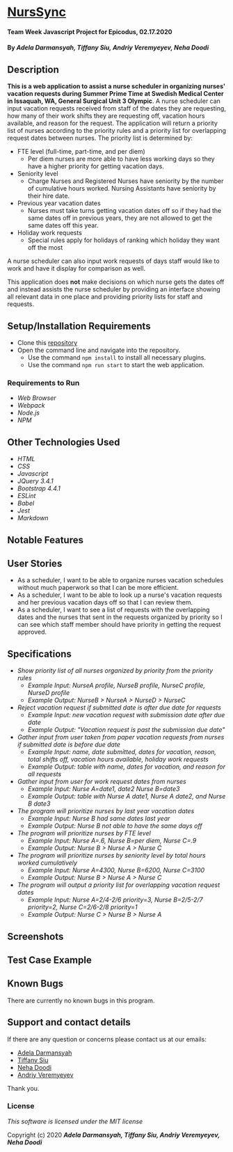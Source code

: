 # [NursSync](https://github.com/ayohana/nurse_NATA.git/)

#### Team Week Javascript Project for Epicodus, 02.17.2020

#### By _**Adela Darmansyah, Tiffany Siu, Andriy Veremyeyev, Neha Doodi**_

## Description

**This is a web application to assist a nurse scheduler in organizing nurses' vacation requests during Summer Prime Time at Swedish Medical Center in Issaquah, WA, General Surgical Unit 3 Olympic**.  A nurse scheduler can input vacation requests received from staff of the dates they are requesting, how many of their work shifts they are requesting off, vacation hours available, and reason for the request.  The application will return a priority list of nurses according to the priority rules and a priority list for overlapping request dates between nurses. The priority list is determined by:

* FTE level (full-time, part-time, and per diem)
  * Per diem nurses are more able to have less working days so they have a higher priority for getting vacation days.
* Seniority level
  * Charge Nurses and Registered Nurses have seniority by the number of cumulative hours worked.  Nursing Assistants have seniority by their hire date.
* Previous year vacation dates
  * Nurses must take turns getting vacation dates off so if they had the same dates off in previous years, they are not allowed to get the same dates off this year.
* Holiday work requests
  * Special rules apply for holidays of ranking which holiday they want off the most

A nurse scheduler can also input work requests of days staff would like to work and have it display for comparison as well.

This application does **not** make decisions on which nurse gets the dates off and instead assists the nurse scheduler by providing an interface showing all relevant data in one place and providing priority lists for staff and requests.

## Setup/Installation Requirements

* Clone this [repository](https://github.com/ayohana/nurse_NATA.git/)
* Open the command line and navigate into the repository.
  * Use the command `npm install` to install all necessary plugins.
  * Use the command `npm run start` to start the web application.

### Requirements to Run
* _Web Browser_
* _Webpack_
* _Node.js_
* _NPM_

## Other Technologies Used

* _HTML_
* _CSS_
* _Javascript_
* _JQuery 3.4.1_
* _Bootstrap 4.4.1_
* _ESLint_
* _Babel_
* _Jest_
* _Markdown_

## Notable Features
<!-- _features that make project stand out_ -->

## User Stories

* As a scheduler, I want to be able to organize nurses vacation schedules without much paperwork so that I can be more efficient.
* As a scheduler, I want to be able to look up a nurse's vacation requests and her previous vacation days off so that I can review them.
* As a scheduler, I want to see a list of requests with the overlapping dates and the nurses that sent in the requests organized by priority so I can see which staff member should have priority in getting the request approved.

## Specifications

* _Show priority list of all nurses organized by priority from the priority rules_
  * _Example Input: NurseA profile, NurseB profile, NurseC profile, NurseD profile_
  * _Example Output: NurseB > NurseA > NurseD > NurseC_
* _Reject vacation request if submitted date is after due date for requests_
  * _Example Input: new vacation request with submission date after due date_
  * _Example Output: "Vacation request is past the submission due date"_
* _Gather input from user taken from paper vacation requests from nurses if submitted date is before due date_
  * _Example Input: name, date submitted, dates for vacation, reason, total shifts off, vacation hours available, holiday work requests_
  * _Example Output: table with name, dates for vacation, and reason for all requests_
* _Gather input from user for work request dates from nurses_
  * _Example Input: Nurse A=date1, date2 Nurse B=date3_
  * _Example Output: table with Nurse A date1, Nurse A date2, and Nurse B date3_
* _The program will prioritize nurses by last year vacation dates_
  * _Example Input: Nurse B had same dates last year_
  * _Example Output: Nurse B not able to have the same days off_
* _The program will prioritize nurses by FTE level_
  * _Example Input: Nurse A=.6, Nurse B=per diem, Nurse C=.9_
  * _Example Output: Nurse B > Nurse A > Nurse C_
* _The program will prioritize nurses by seniority level by total hours worked cumulatively_
  * _Example Input: Nurse A=4300, Nurse B=6200, Nurse C=3100_
  * _Example Output: Nurse B > Nurse A > Nurse C_
* _The program will output a priority list for overlapping vacation request dates_
  * _Example Input: Nurse A=2/4-2/6 priority=3, Nurse B=2/5-2/7 priority=2, Nurse C=2/6-2/8 priority=1_
  * _Example Output: Nurse C > Nurse B > Nurse A_

## Screenshots

<!-- _Here is a snippet of what the input looks like:_

![Snippet of input fields](img/snippet1.png)

_Here is a preview of what the output looks like:_

![Snippet of output box](img/snippet2.png) -->

<!-- _{Show pictures using ![alt text](image.jpg), show what library does as concisely as possible but don't need to explain how project solves problem from `code`_ -->

## Test Case Example
<!-- _Tests are done through Jest and are run from the command line prompt with `npm test`._
_Some example tests:_
![Snippet of an example test](img/test1.png)

![Snippet of an example result](img/test2.png) -->
<!-- _describe and show how to run tests with `code` examples}_ -->

## Known Bugs

There are currently no known bugs in this program.

## Support and contact details

If there are any question or concerns please contact us at our emails:

* [Adela Darmansyah](mailto:adela.yohana@gmail.com)
* [Tiffany Siu](mailto:tsiu88@gmail.com)
* [Neha Doodi](mailto:nehadoodipoonia@gmail.com)
* [Andriy Veremyeyev](mailto:belyybrat@gmail.com)

Thank you.

### License

*This software is licensed under the MIT license*

Copyright (c) 2020 **_Adela Darmansyah, Tiffany Siu, Andriy Veremyeyev, Neha Doodi_**
